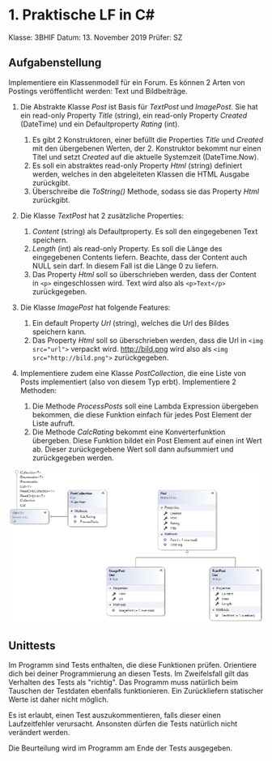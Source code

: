 # 1. Praktische LF in C#
Klasse: 3BHIF
Datum: 13. November 2019
Prüfer: SZ

## Aufgabenstellung
Implementiere ein Klassenmodell für ein Forum. Es können 2 Arten von Postings veröffentlicht
werden: Text und Bildbeiträge.

1. Die Abstrakte Klasse *Post* ist Basis für *TextPost* und *ImagePost*. Sie hat ein read-only Property
   *Title* (string), ein read-only Property *Created* (DateTime) und ein Defaultproperty *Rating* (int).
    1. Es gibt 2 Konstruktoren, einer befüllt die Properties *Title* und *Created* mit den übergebenen Werten,
       der 2. Konstruktor bekommt nur einen Titel und setzt *Created* auf die aktuelle Systemzeit (DateTime.Now).
    1. Es soll ein abstraktes read-only Property *Html* (string) definiert werden, welches in den abgeleiteten
       Klassen die HTML Ausgabe zurückgibt.
    1. Überschreibe die *ToString()* Methode, sodass sie das Property *Html* zurückgibt.

2. Die Klasse *TextPost* hat 2 zusätzliche Properties:
    1. *Content* (string) als Defaultproperty. Es soll den eingegebenen Text speichern.
    1. *Length* (int) als read-only Property. Es soll die Länge des eingegebenen Contents liefern. Beachte,
       dass der Content auch NULL sein darf. In diesem Fall ist die Länge 0 zu liefern.
    1. Das Property *Html* soll so überschrieben werden, dass der Content in `<p>` eingeschlossen wird.
       Text wird also als `<p>Text</p>` zurückgegeben.

3. Die Klasse *ImagePost* hat folgende Features:
    1. Ein default Property *Url* (string), welches die Url des Bildes speichern kann.
    1. Das Property *Html* soll so überschrieben werden, dass die Url in `<img src="url">` verpackt wird.
       http://bild.png wird also als `<img src="http://bild.png">` zurückgegeben.

4. Implementiere zudem eine Klasse *PostCollection*, die eine Liste von Posts implementiert (also von diesem
   Typ erbt). Implementiere 2 Methoden:
    1. Die Methode *ProcessPosts* soll eine Lambda Expression übergeben bekommen, die diese Funktion einfach
       für jedes Post Element der Liste aufruft.
    1. Die Methode *CalcRating* bekommt eine Konverterfunktion übergeben. Diese Funktion bildet ein
       Post Element auf einen int Wert ab. Dieser zurückgegebene Wert soll dann aufsummiert und
       zurückgegeben werden.

![](classDiagram.png)

## Unittests
Im Programm sind Tests enthalten, die diese Funktionen prüfen. Orientiere dich bei deiner Programmierung
an diesen Tests. Im Zweifelsfall gilt das Verhalten des Tests als "richtig". Das Programm muss natürlich
beim Tauschen der Testdaten ebenfalls funktionieren. Ein Zurückliefern statischer Werte ist daher nicht
möglich. 

Es ist erlaubt, einen Test auszukommentieren, falls dieser einen Laufzeitfehler verursacht. Ansonsten 
dürfen die Tests natürlich nicht verändert werden.

Die Beurteilung wird im Programm am Ende der Tests ausgegeben.